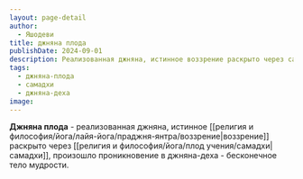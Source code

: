 ```yaml
---
layout: page-detail
author:
  - Яшодеви
title: джняна плода
publishDate: 2024-09-01
description: Реализованная джняна, истинное воззрение раскрыто через самадхи, произошло проникновение в джняна-деха - бесконечное тело мудрости.
tags:
  - джняна-плода
  - самадхи
  - джняна-деха
image:
---
```

**Джняна плода** - реализованная джняна, истинное [[религия и философия/йога/лайя-йога/праджня-янтра/воззрение|воззрение]] раскрыто через [[религия и философия/йога/плод учения/самадхи|самадхи]], произошло проникновение в джняна-деха - бесконечное тело мудрости.

